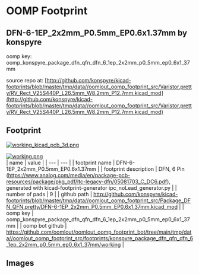 # OOMP Footprint  
## DFN-6-1EP_2x2mm_P0.5mm_EP0.6x1.37mm  by konspyre  
  
oomp key: oomp_konspyre_package_dfn_qfn_dfn_6_1ep_2x2mm_p0_5mm_ep0_6x1_37mm  
  
source repo at: [http://github.com/konspyre/kicad-footprints/blob/master/tmp/data//oomlout_oomp_footprint_src/Varistor.pretty/RV_Rect_V25S440P_L26.5mm_W8.2mm_P12.7mm.kicad_mod](http://github.com/konspyre/kicad-footprints/blob/master/tmp/data//oomlout_oomp_footprint_src/Varistor.pretty/RV_Rect_V25S440P_L26.5mm_W8.2mm_P12.7mm.kicad_mod)  
## Footprint  
  
[![working_kicad_pcb_3d.png](working_kicad_pcb_3d_600.png)](working_kicad_pcb_3d.png)  
  
[![working.png](working_600.png)](working.png)  
| name | value | 
| --- | --- | 
| footprint name | DFN-6-1EP_2x2mm_P0.5mm_EP0.6x1.37mm | 
| footprint description | DFN, 6 Pin (https://www.analog.com/media/en/package-pcb-resources/package/pkg_pdf/ltc-legacy-dfn/05081703_C_DC6.pdf), generated with kicad-footprint-generator ipc_noLead_generator.py | 
| number of pads | 9 | 
| github path | http://github.com/konspyre/kicad-footprints/blob/master/tmp/data//oomlout_oomp_footprint_src/Package_DFN_QFN.pretty/DFN-6-1EP_2x2mm_P0.5mm_EP0.6x1.37mm.kicad_mod | 
| oomp key | oomp_konspyre_package_dfn_qfn_dfn_6_1ep_2x2mm_p0_5mm_ep0_6x1_37mm | 
| oomp bot github | https://github.com/oomlout/oomlout_oomp_footprint_bot/tree/main/tmp/data//oomlout_oomp_footprint_src/footprints/konspyre_package_dfn_qfn_dfn_6_1ep_2x2mm_p0_5mm_ep0_6x1_37mm/working | 
## Images  
